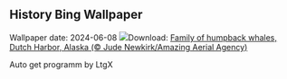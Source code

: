 ## History Bing Wallpaper
Wallpaper date: 2024-06-08
![](https://www.bing.com/th?id=OHR.HumpbackFamily_EN-CA7093213035_UHD.jpg&w=1000)Download: [Family of humpback whales, Dutch Harbor, Alaska (© Jude Newkirk/Amazing Aerial Agency)](https://www.bing.com/th?id=OHR.HumpbackFamily_EN-CA7093213035_UHD.jpg)

Auto get programm by LtgX
